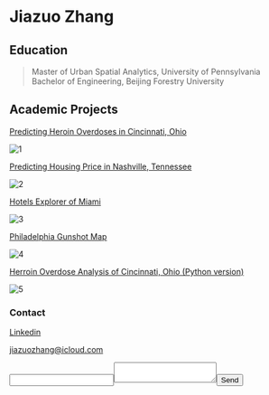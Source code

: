 # Jiazuo Zhang

## Education                                                                                                                                                                           
>Master of Urban Spatial Analytics, University of Pennsylvania  
>Bachelor of Engineering, Beijing Forestry University  
            

## Academic Projects

[Predicting Heroin Overdoses in Cincinnati, Ohio](https://toadha.github.io/Project2_ver3)

![1](https://toadha.github.io/1.png)

[Predicting Housing Price in Nashville, Tennessee](https://toadha.github.io/Midterm_MUSA507_Sagari%26Jiazuo)

![2](https://toadha.github.io/2.png)

[Hotels Explorer of Miami](https://toadha.github.io/cpln692-week7-midterm/assignment/index.html)

![3](https://toadha.github.io/3.png)

[Philadelphia Gunshot Map](https://toadha.github.io/692_final/index.html)

![4](https://toadha.github.io/4.png)

[Herroin Overdose Analysis of Cincinnati, Ohio (Python version)](https://toadha.github.io/620final.html)

![5](https://toadha.github.io/5.png)

### Contact

[Linkedin](https://www.linkedin.com/in/jiazuozhang)

jiazuozhang@icloud.com 
<form action="http://formspree.io/jiazuozhang@icloud.com"><input type="email" name="_replyto"><textarea   name="body"></textarea><input type="submit" value="Send"></form>
